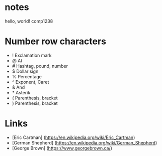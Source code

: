 # notes
hello, world!
comp1238

# Number row characters
* ! Exclamation mark
* @ At
* \# Hashtag, pound, number
* $ Dollar sign
* % Percentage
* ^ Exponent, Caret
* & And
* \* Asterik
* ( Parenthesis, bracket
* ) Parenthesis, bracket

# Links
* [Eric Cartman] (https://en.wikipedia.org/wiki/Eric_Cartman)
* [German Shepherd] (https://en.wikipedia.org/wiki/German_Shepherd)
* [George Brown] (https://www.georgebrown.ca/)
